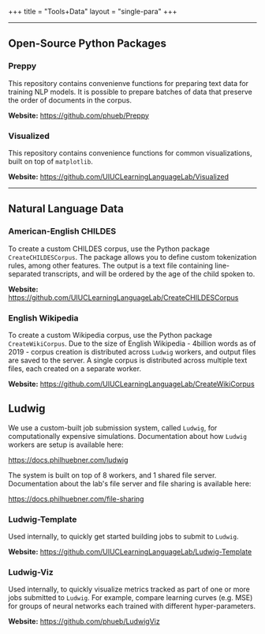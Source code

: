 +++
title = "Tools+Data"
layout = "single-para"
+++

---

## Open-Source Python Packages

### Preppy
This repository contains convenienve functions for preparing text data for training NLP models. It is possible to prepare batches of data that preserve the order of documents in the corpus. 

__Website:__ https://github.com/phueb/Preppy

### Visualized
This repository contains convenience functions for common visualizations, built on top of `matplotlib`. 

__Website:__ https://github.com/UIUCLearningLanguageLab/Visualized
	
---

## Natural Language Data

### American-English CHILDES
To create a custom CHILDES corpus, use the Python package `CreateCHILDESCorpus`.
The package allows you to define custom tokenization rules, among other features. The output is a text file containing line-separated transcripts, and will be ordered by the age of the child spoken to.

__Website:__ https://github.com/UIUCLearningLanguageLab/CreateCHILDESCorpus

### English Wikipedia
To create a custom Wikipedia corpus, use the Python package `CreateWikiCorpus`. Due to the size of English Wikipedia - 4billion words as of 2019 - corpus creation is distributed across `Ludwig` workers, and output files are saved to the server. A single corpus is distributed across multiple text files, each created on a separate worker. 

__Website:__  https://github.com/UIUCLearningLanguageLab/CreateWikiCorpus


## Ludwig

We use a custom-built job submission system, called `Ludwig`, for computationally expensive simulations. 
Documentation about how `Ludwig` workers are setup is available here:

https://docs.philhuebner.com/ludwig

The system is built on top of 8 workers, and 1 shared file server.
Documentation about the lab's file server and file sharing is available here:

https://docs.philhuebner.com/file-sharing

### Ludwig-Template
Used internally, to quickly get started building jobs to submit to `Ludwig`.

__Website:__  https://github.com/UIUCLearningLanguageLab/Ludwig-Template

### Ludwig-Viz
Used internally, to quickly visualize metrics tracked as part of one or more jobs submitted to `Ludwig`. For example, compare learning curves (e.g. MSE) for groups of neural networks each trained with different hyper-parameters. 

__Website:__  https://github.com/phueb/LudwigViz 


	

